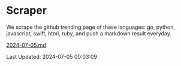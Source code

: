 # Scraper

We scrape the github trending page of these languages: go, python, javascript, swift, html, ruby, and push a markdown result everyday.

[2024-07-05.md](https://github.com/henson/Scraper/blob/master/2024-07-05.md)

Last Updated: 2024-07-05 00:03:09